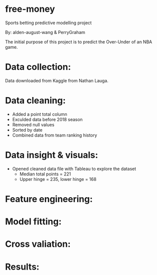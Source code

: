 # free-money
Sports betting predictive modelling project

By: alden-august-wang & PerryGraham

The initial purpose of this project is to predict the Over-Under of an NBA game. 

# Data collection:
Data downloaded from Kaggle from Nathan Lauga. 
# Data cleaning:
* Added a point total column
* Exculded data before 2018 season 
* Removed null values
* Sorted by date 
* Combined data from team ranking history
# Data insight & visuals:
* Opened cleaned data file with Tableau to explore the dataset 
    + Median total points = 221
    + Upper hinge = 235, lower hinge = 168
# Feature engineering:

# Model fitting:

# Cross valiation:

# Results:
